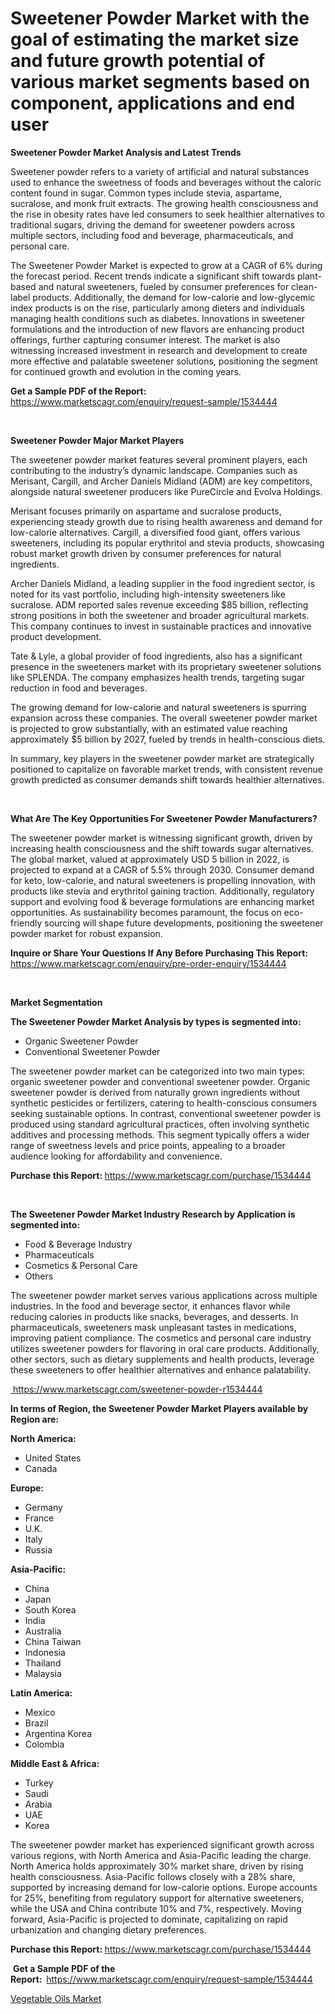 <p><h1>Sweetener Powder Market with the goal of estimating the market size and future growth potential of various market segments based on component, applications and end user</h1></p><p><strong>Sweetener Powder Market Analysis and Latest Trends</strong></p>
<p><p>Sweetener powder refers to a variety of artificial and natural substances used to enhance the sweetness of foods and beverages without the caloric content found in sugar. Common types include stevia, aspartame, sucralose, and monk fruit extracts. The growing health consciousness and the rise in obesity rates have led consumers to seek healthier alternatives to traditional sugars, driving the demand for sweetener powders across multiple sectors, including food and beverage, pharmaceuticals, and personal care.</p><p>The Sweetener Powder Market is expected to grow at a CAGR of 6% during the forecast period. Recent trends indicate a significant shift towards plant-based and natural sweeteners, fueled by consumer preferences for clean-label products. Additionally, the demand for low-calorie and low-glycemic index products is on the rise, particularly among dieters and individuals managing health conditions such as diabetes. Innovations in sweetener formulations and the introduction of new flavors are enhancing product offerings, further capturing consumer interest. The market is also witnessing increased investment in research and development to create more effective and palatable sweetener solutions, positioning the segment for continued growth and evolution in the coming years.</p></p>
<p><strong>Get a Sample PDF of the Report:&nbsp;</strong> <a href="https://www.marketscagr.com/enquiry/request-sample/1534444?utm_campaign=2241&utm_medium=2&utm_source=Github&utm_content=ia&utm_term=14022025&utm_id=sweetener-powder">https://www.marketscagr.com/enquiry/request-sample/1534444</a></p>
<p>&nbsp;</p>
<p><strong>Sweetener Powder Major Market Players</strong></p>
<p><p>The sweetener powder market features several prominent players, each contributing to the industry’s dynamic landscape. Companies such as Merisant, Cargill, and Archer Daniels Midland (ADM) are key competitors, alongside natural sweetener producers like PureCircle and Evolva Holdings.</p><p>Merisant focuses primarily on aspartame and sucralose products, experiencing steady growth due to rising health awareness and demand for low-calorie alternatives. Cargill, a diversified food giant, offers various sweeteners, including its popular erythritol and stevia products, showcasing robust market growth driven by consumer preferences for natural ingredients.</p><p>Archer Daniels Midland, a leading supplier in the food ingredient sector, is noted for its vast portfolio, including high-intensity sweeteners like sucralose. ADM reported sales revenue exceeding $85 billion, reflecting strong positions in both the sweetener and broader agricultural markets. This company continues to invest in sustainable practices and innovative product development.</p><p>Tate & Lyle, a global provider of food ingredients, also has a significant presence in the sweeteners market with its proprietary sweetener solutions like SPLENDA. The company emphasizes health trends, targeting sugar reduction in food and beverages.</p><p>The growing demand for low-calorie and natural sweeteners is spurring expansion across these companies. The overall sweetener powder market is projected to grow substantially, with an estimated value reaching approximately $5 billion by 2027, fueled by trends in health-conscious diets.</p><p>In summary, key players in the sweetener powder market are strategically positioned to capitalize on favorable market trends, with consistent revenue growth predicted as consumer demands shift towards healthier alternatives.</p></p>
<p>&nbsp;</p>
<p><strong>What Are The Key Opportunities For Sweetener Powder Manufacturers?</strong></p>
<p><p>The sweetener powder market is witnessing significant growth, driven by increasing health consciousness and the shift towards sugar alternatives. The global market, valued at approximately USD 5 billion in 2022, is projected to expand at a CAGR of 5.5% through 2030. Consumer demand for keto, low-calorie, and natural sweeteners is propelling innovation, with products like stevia and erythritol gaining traction. Additionally, regulatory support and evolving food & beverage formulations are enhancing market opportunities. As sustainability becomes paramount, the focus on eco-friendly sourcing will shape future developments, positioning the sweetener powder market for robust expansion.</p></p>
<p><strong>Inquire or Share Your Questions If Any Before Purchasing This Report:</strong> <a href="https://www.marketscagr.com/enquiry/pre-order-enquiry/1534444?utm_campaign=2241&utm_medium=2&utm_source=Github&utm_content=ia&utm_term=14022025&utm_id=sweetener-powder">https://www.marketscagr.com/enquiry/pre-order-enquiry/1534444</a></p>
<p>&nbsp;</p>
<p><strong>Market Segmentation</strong></p>
<p><strong>The Sweetener Powder Market Analysis by types is segmented into:</strong></p>
<p><ul><li>Organic Sweetener Powder</li><li>Conventional Sweetener Powder</li></ul></p>
<p><p>The sweetener powder market can be categorized into two main types: organic sweetener powder and conventional sweetener powder. Organic sweetener powder is derived from naturally grown ingredients without synthetic pesticides or fertilizers, catering to health-conscious consumers seeking sustainable options. In contrast, conventional sweetener powder is produced using standard agricultural practices, often involving synthetic additives and processing methods. This segment typically offers a wider range of sweetness levels and price points, appealing to a broader audience looking for affordability and convenience.</p></p>
<p><strong>Purchase this Report:&nbsp;</strong><a href="https://www.marketscagr.com/purchase/1534444?utm_campaign=2241&utm_medium=2&utm_source=Github&utm_content=ia&utm_term=14022025&utm_id=sweetener-powder">https://www.marketscagr.com/purchase/1534444</a></p>
<p>&nbsp;</p>
<p><strong>The Sweetener Powder Market Industry Research by Application is segmented into:</strong></p>
<p><ul><li>Food & Beverage Industry</li><li>Pharmaceuticals</li><li>Cosmetics & Personal Care</li><li>Others</li></ul></p>
<p><p>The sweetener powder market serves various applications across multiple industries. In the food and beverage sector, it enhances flavor while reducing calories in products like snacks, beverages, and desserts. In pharmaceuticals, sweeteners mask unpleasant tastes in medications, improving patient compliance. The cosmetics and personal care industry utilizes sweetener powders for flavoring in oral care products. Additionally, other sectors, such as dietary supplements and health products, leverage these sweeteners to offer healthier alternatives and enhance palatability.</p></p>
<p><a href="https://www.marketscagr.com/sweetener-powder-r1534444?utm_campaign=2241&utm_medium=2&utm_source=Github&utm_content=ia&utm_term=14022025&utm_id=sweetener-powder">&nbsp;https://www.marketscagr.com/sweetener-powder-r1534444</a></p>
<p><strong>In terms of Region, the Sweetener Powder Market Players available by Region are:</strong></p>
<p>
    <p> <strong> North America: </strong>
        <ul>
            <li>United States</li>
            <li>Canada</li>
        </ul>
        </p> 
    <p> <strong> Europe: </strong>
        <ul>
            <li>Germany</li>
            <li>France</li>
            <li>U.K.</li>
            <li>Italy</li>
            <li>Russia</li>
        </ul>
        </p> 
    <p> <strong> Asia-Pacific: </strong>
        <ul>
            <li>China</li>
            <li>Japan</li>
            <li>South Korea</li>
            <li>India</li>
            <li>Australia</li>
            <li>China Taiwan</li>
            <li>Indonesia</li>
            <li>Thailand</li>
            <li>Malaysia</li>
        </ul>
        </p> 
    <p> <strong> Latin America: </strong>
        <ul>
            <li>Mexico</li>
            <li>Brazil</li>
            <li>Argentina Korea</li>
            <li>Colombia</li>
        </ul>
        </p> 
    <p> <strong> Middle East & Africa: </strong>
        <ul>
            <li>Turkey</li>
            <li>Saudi</li>
            <li>Arabia</li>
            <li>UAE</li>
            <li>Korea</li>
        </ul>
    </p>
    </p>
<p><p>The sweetener powder market has experienced significant growth across various regions, with North America and Asia-Pacific leading the charge. North America holds approximately 30% market share, driven by rising health consciousness. Asia-Pacific follows closely with a 28% share, supported by increasing demand for low-calorie options. Europe accounts for 25%, benefiting from regulatory support for alternative sweeteners, while the USA and China contribute 10% and 7%, respectively. Moving forward, Asia-Pacific is projected to dominate, capitalizing on rapid urbanization and changing dietary preferences.</p></p>
<p><strong>Purchase this Report: </strong><a href="https://www.marketscagr.com/purchase/1534444?utm_campaign=2241&utm_medium=2&utm_source=Github&utm_content=ia&utm_term=14022025&utm_id=sweetener-powder">https://www.marketscagr.com/purchase/1534444</a></p>
<p>&nbsp;<strong>Get a Sample PDF of the Report:&nbsp;&nbsp;</strong><a href="https://www.marketscagr.com/enquiry/request-sample/1534444?utm_campaign=2241&utm_medium=2&utm_source=Github&utm_content=ia&utm_term=14022025&utm_id=sweetener-powder">https://www.marketscagr.com/enquiry/request-sample/1534444</a></p>
<p><strong></strong></p>
<p><p><a href="https://github.com/edacruz6/Market-Research-Report-List-1/blob/main/vegetable-oils-market.md?utm_campaign=2241&utm_medium=2&utm_source=Github&utm_content=ia&utm_term=14022025&utm_id=sweetener-powder">Vegetable Oils Market</a></p></p>